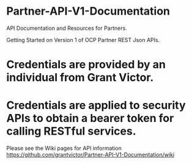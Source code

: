Partner-API-V1-Documentation
============================

API Documentation and Resources for Partners.

Getting Started on Version 1 of OCP Partner REST Json APIs.

# Credentials are provided by an individual from Grant Victor.
# Credentials are applied to security APIs to obtain a bearer token for calling RESTful services.

Please see the Wiki pages for API information https://github.com/grantvictor/Partner-API-V1-Documentation/wiki
